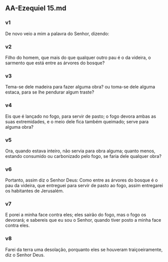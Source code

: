 ## AA-Ezequiel 15.md
### v1
 De novo veio a mim a palavra do Senhor, dizendo:
### v2
 Filho do homem, que mais do que qualquer outro pau é o da videira, o sarmento que está entre as árvores do bosque?
### v3
 Tema-se dele madeira para fazer alguma obra? ou toma-se dele alguma estaca, para se lhe pendurar algum traste?
### v4
 Eis que é lançado no fogo, para servir de pasto; o fogo devora ambas as suas extremidades, e o meio dele fica também queimado; serve para alguma obra?
### v5
 Ora, quando estava inteiro, não servia para obra alguma; quanto menos, estando consumido ou carbonizado pelo fogo, se faria dele qualquer obra?
### v6
 Portanto, assim diz o Senhor Deus: Como entre as árvores do bosque é o pau da videira, que entreguei para servir de pasto ao fogo, assim entregarei os habitantes de Jerusalém.
### v7
 E porei a minha face contra eles; eles sairão do fogo, mas o fogo os devorará; e sabereis que eu sou o Senhor, quando tiver posto a minha face contra eles.
### v8
 Farei da terra uma desolação, porquanto eles se houveram traiçoeiramente, diz o Senhor Deus.
